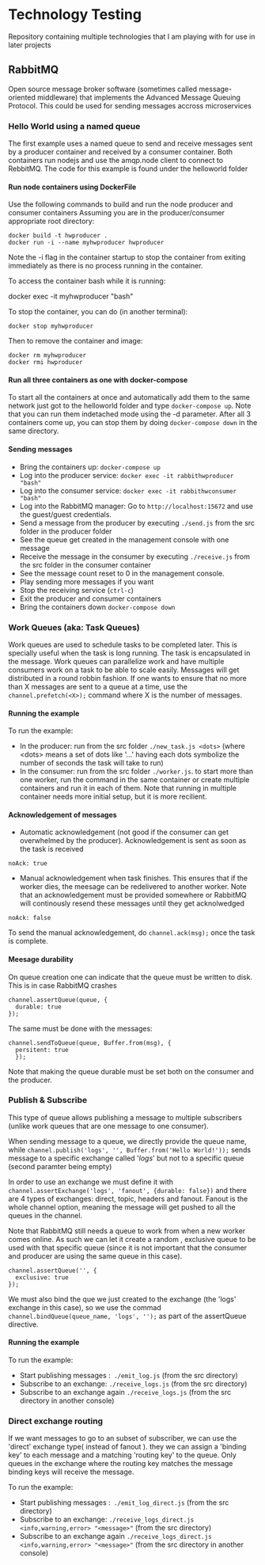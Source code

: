 # Technology Testing

Repository containing multiple technologies that I am playing with for use in later projects

## RabbitMQ

Open source message broker software (sometimes called message-oriented middleware) that implements the Advanced Message Queuing Protocol.
This could be used for sending messages accross microservices

### Hello World using a named queue
The first example uses a named queue to send and receive messages sent by a producer container and received by a consumer container. Both containers run nodejs and use the amqp.node client to connect to RebbitMQ.
The code for this example is found under the helloworld folder

#### Run node containers using DockerFile
Use the following commands to build and run the node producer and consumer containers Assuming you are in the producer/consumer appropriate root directory:

```
docker build -t hwproducer .
docker run -i --name myhwproducer hwproducer
```
Note the -i flag in the container startup to stop the container from exiting immediately as there is no process running in the container.

To access the container bash while it is running:

docker exec -it myhwproducer "bash"

To stop the container, you can do (in another terminal):

```
docker stop myhwproducer
```

Then to remove the container and image:
```
docker rm myhwproducer
docker rmi hwproducer
```

#### Run all three containers as one with docker-compose
To start all the containers at once and automatically add them to the same network just got to the helloworld folder and type `docker-compose up`. Note that you can run them indetached mode using the -d parameter. After all 3 containers come up, you can stop them by doing `docker-compose down` in the same directory.

#### Sending messages

- Bring the containers up: `docker-compose up`
- Log into the producer service: `docker exec -it rabbithwproducer "bash"`
- Log into the consumer service: `docker exec -it rabbithwconsumer "bash"`
- Log into the RabbitMQ manager: Go to `http://localhost:15672` and use the guest/guest credentials.
- Send a message from the producer by executing `./send.js` from the src folder in the producer folder
- See the queue get created in the management console with one message
- Receive the message in the consumer by executing `./receive.js` from the src folder in the consumer container
- See the message count reset to 0 in the management console.
- Play sending more messages if you want
- Stop the receiving service (`ctrl-c`)
- Exit the producer and consumer containers
- Bring the containers down `docker-compose down`

### Work Queues (aka: Task Queues)

Work queues are used to schedule tasks to be completed later. This is specially useful when the task is long running. The task is encapsulated in the message. Work queues can parallelize work and have multiple consumers work on a task to be able to scale easily. Messages will get distributed in a round robbin fashion. If one wants to ensure that no more than X messages are sent to a queue at a time, use the `channel.prefetch(<X>);` command where X is the number of messages.

#### Running the example
To run the example:
 - In the producer: run from the src folder `./new_task.js <dots>` (where \<dots> means a set of dots like '...' having each dots symbolize the number of seconds the task will take to run)
 - In the consumer: run from the src folder `./worker.js`. to start more than one worker, run the command in the same container or create multiple containers and run it in each of them. Note that running in multiple container needs more initial setup, but it is more recilient.

#### Acknowledgement of messages

- Automatic acknowledgement (not good if the consumer can get overwhelmed by the producer). Acknowledgement is sent as soon as the task is received
```
noAck: true
```
- Manual acknowledgement when task finishes. This ensures that if the worker dies, the meesage can be redelivered to another worker. Note that an acknowledgement must be provided somewhere or RabbitMQ will continously  resend these messages until they get acknolwedged
```
noAck: false
```
To send the manual acknowledgement, do `channel.ack(msg);` once the task is complete.

#### Meesage durability

On queue creation one can indicate that the queue must be written to disk. This is in case RabbitMQ crashes
```
channel.assertQueue(queue, {
  durable: true
});
```
The same must be done with the messages:
```
channel.sendToQueue(queue, Buffer.from(msg), {
  persitent: true
  });
```
Note that making the queue durable must be set both on the consumer and the producer.

### Publish & Subscribe

This type of queue allows publishing a message to multiple subscribers (unlike work queues that are one message to one consumer).

When sending message to a queue, we directly provide the queue name, while `channel.publish('logs', '', Buffer.from('Hello World!'));` sends message to a specific exchange called '_logs_' but not to a specific queue (second paramter being empty)

In order to use an exchange we must define it with  `channel.assertExchange('logs', 'fanout', {durable: false})` and there are 4 types of exchanges: direct, topic, headers and fanout. Fanout is the whole channel option, meaning the message will get pushed to all the queues in the channel.

Note that RabbitMQ still needs a queue to work from when a new worker comes online. As such we can let it create a random , exclusive queue to be used with that specific queue (since it is not important that the consumer and producer are using the same queue in this case).

```
channel.assertQueue('', {
  exclusive: true
});
```

We must also bind the que we just created to the exchange (the 'logs' exchange in this case), so we use the commad `channel.bindQueue(queue_name, 'logs', '');` as part of the assertQueue directive.

#### Running the example

To run the example:
- Start publishing messages :` ./emit_log.js` (from the src directory)
- Subscribe to an exchange: `./receive_logs.js` (from the src directory)
- Subscribe to an exchange again `./receive_logs.js` (from the src directory in another console)


### Direct exchange routing

If we want messages to go to an subset of subscriber, we can use the 'direct' exchange type( instead of fanout ). they we can assign a 'binding key' to each message and a matching 'routing key' to the queue. Only queues in the exchange where the routing key matches the message binding keys will receive the message.

To run the example:
- Start publishing messages :` ./emit_log_direct.js` (from the src directory)
- Subscribe to an exchange: `./receive_logs_direct.js <info,warning,error> "<message>"` (from the src directory)
- Subscribe to an exchange again `./receive_logs_direct.js <info,warning,error> "<message>"` (from the src directory in another console)
